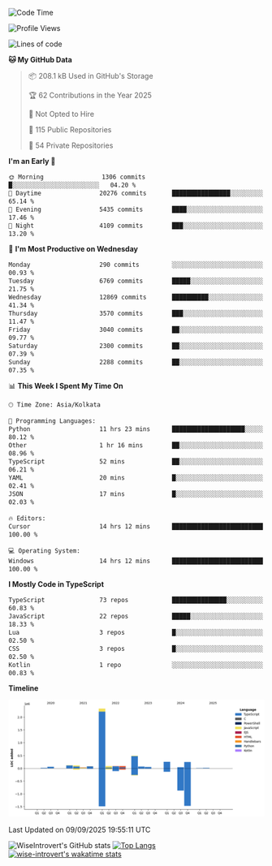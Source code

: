 <!--START_SECTION:waka-->
![Code Time](http://img.shields.io/badge/Code%20Time-2%2C497%20hrs%2031%20mins-blue)

![Profile Views](http://img.shields.io/badge/Profile%20Views-7-blue)

![Lines of code](https://img.shields.io/badge/From%20Hello%20World%20I%27ve%20Written-4.1%20million%20lines%20of%20code-blue)

**🐱 My GitHub Data** 

> 📦 208.1 kB Used in GitHub's Storage 
 > 
> 🏆 62 Contributions in the Year 2025
 > 
> 🚫 Not Opted to Hire
 > 
> 📜 115 Public Repositories 
 > 
> 🔑 54 Private Repositories 
 > 
**I'm an Early 🐤** 

```text
🌞 Morning                1306 commits        █░░░░░░░░░░░░░░░░░░░░░░░░   04.20 % 
🌆 Daytime                20276 commits       ████████████████░░░░░░░░░   65.14 % 
🌃 Evening                5435 commits        ████░░░░░░░░░░░░░░░░░░░░░   17.46 % 
🌙 Night                  4109 commits        ███░░░░░░░░░░░░░░░░░░░░░░   13.20 % 
```
📅 **I'm Most Productive on Wednesday** 

```text
Monday                   290 commits         ░░░░░░░░░░░░░░░░░░░░░░░░░   00.93 % 
Tuesday                  6769 commits        █████░░░░░░░░░░░░░░░░░░░░   21.75 % 
Wednesday                12869 commits       ██████████░░░░░░░░░░░░░░░   41.34 % 
Thursday                 3570 commits        ███░░░░░░░░░░░░░░░░░░░░░░   11.47 % 
Friday                   3040 commits        ██░░░░░░░░░░░░░░░░░░░░░░░   09.77 % 
Saturday                 2300 commits        ██░░░░░░░░░░░░░░░░░░░░░░░   07.39 % 
Sunday                   2288 commits        ██░░░░░░░░░░░░░░░░░░░░░░░   07.35 % 
```


📊 **This Week I Spent My Time On** 

```text
🕑︎ Time Zone: Asia/Kolkata

💬 Programming Languages: 
Python                   11 hrs 23 mins      ████████████████████░░░░░   80.12 % 
Other                    1 hr 16 mins        ██░░░░░░░░░░░░░░░░░░░░░░░   08.96 % 
TypeScript               52 mins             ██░░░░░░░░░░░░░░░░░░░░░░░   06.21 % 
YAML                     20 mins             █░░░░░░░░░░░░░░░░░░░░░░░░   02.41 % 
JSON                     17 mins             █░░░░░░░░░░░░░░░░░░░░░░░░   02.03 % 

🔥 Editors: 
Cursor                   14 hrs 12 mins      █████████████████████████   100.00 % 

💻 Operating System: 
Windows                  14 hrs 12 mins      █████████████████████████   100.00 % 
```

**I Mostly Code in TypeScript** 

```text
TypeScript               73 repos            ███████████████░░░░░░░░░░   60.83 % 
JavaScript               22 repos            █████░░░░░░░░░░░░░░░░░░░░   18.33 % 
Lua                      3 repos             █░░░░░░░░░░░░░░░░░░░░░░░░   02.50 % 
CSS                      3 repos             █░░░░░░░░░░░░░░░░░░░░░░░░   02.50 % 
Kotlin                   1 repo              ░░░░░░░░░░░░░░░░░░░░░░░░░   00.83 % 
```



**Timeline**

![Lines of Code chart](https://raw.githubusercontent.com/wise-introvert/wise-introvert/master/assets/bar_graph.png)


 Last Updated on 09/09/2025 19:55:11 UTC
<!--END_SECTION:waka-->

![WiseIntrovert's GitHub stats](https://github-readme-stats.vercel.app/api?username=wise-introvert&count_private=true&show_icons=true)
[![Top Langs](https://github-readme-stats.vercel.app/api/top-langs/?username=wise-introvert&langs_count=10)](https://github.com/anuraghazra/github-readme-stats)
[![wise-introvert's wakatime stats](https://github-readme-stats.vercel.app/api/wakatime?username=wiseintrovert)](https://github.com/anuraghazra/github-readme-stats)
